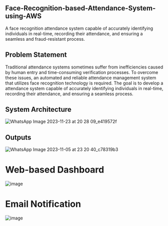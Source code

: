 ## Face-Recognition-based-Attendance-System-using-AWS
A face recognition attendance system capable of accurately identifying individuals in real-time, recording their attendance, and ensuring a seamless and fraud-resistant process.

## Problem Statement
Traditional attendance systems sometimes suffer from inefficiencies caused by human entry and time-consuming verification processes. To overcome these issues, an automated and reliable attendance management system that utilizes face recognition technology is required.
The goal is to develop a attendance system capable of accurately identifying individuals in real-time, recording their attendance, and ensuring a seamless process.

## System Architecture 

![WhatsApp Image 2023-11-23 at 20 28 09_e419572f](https://github.com/KordePriyanka/Face-Recognition-based-Attendance-System-using-AWS/assets/98102061/702341dd-1e10-4db0-9bbb-c2f3d10ebf91)

## Outputs
![WhatsApp Image 2023-11-05 at 23 20 40_c78319b3](https://github.com/KordePriyanka/Face-Recognition-based-Attendance-System-using-AWS/assets/98102061/a9b0932d-f31b-4593-8522-77bf41dea67c)
# Web-based Dashboard
![image](https://github.com/KordePriyanka/Face-Recognition-based-Attendance-System-using-AWS/assets/98102061/2b4a3583-1842-40af-8e8f-91a54084ef33)
# Email Notification
![image](https://github.com/KordePriyanka/Face-Recognition-based-Attendance-System-using-AWS/assets/98102061/0c3f79f4-ff7e-4c22-9334-22d0cabaab08)
